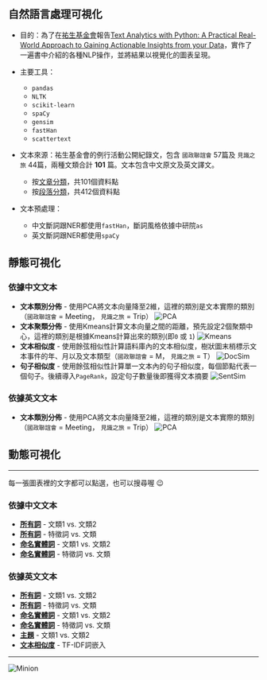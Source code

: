 ## 自然語言處理可視化

+ 目的：為了在[祐生基金會](https://www.archilife.org)報告[Text Analytics with Python: A Practical Real-World Approach to Gaining Actionable Insights from your Data](https://www.amazon.com/Text-Analytics-Python-Real-World-Actionable/dp/148422387X)，實作了一遍書中介紹的各種NLP操作，並將結果以視覺化的圖表呈現。

+ 主要工具：
  + `pandas`
  + `NLTK`
  + `scikit-learn`
  + `spaCy`
  + `gensim`
  + `fastHan`
  + `scattertext`

+ 文本來源：祐生基金會的例行活動公開紀錄文，包含 `國政聯誼會` 57篇及 `見識之旅` 44篇，兩種文類合計 **101** 篇。文本包含中文原文及英文譯文。
  + 按[文章分類](https://github.com/haowen-howard/Archilife-NLP/blob/master/DataFrame_by_articles_101rows.pkl)，共101個資料點
  + 按[段落分類](https://github.com/haowen-howard/Archilife-NLP/blob/master/DataFrame_by_paragraphs_412rows.pkl)，共412個資料點

+ 文本預處理：
  + 中文斷詞跟NER都使用`fastHan`，斷詞風格依據中研院`as`
  + 英文斷詞跟NER都使用`spaCy`

## 靜態可視化

### 依據中文文本
- __文本類別分佈__ - 使用PCA將文本向量降至2維，這裡的類別是文本實際的類別（`國政聯誼會` = Meeting， `見識之旅` = Trip）
![PCA](https://haowen-howard.github.io/Archilife-NLP/PCA%20Archilife%20events.png)
- __文本聚類分佈__ - 使用Kmeans計算文本向量之間的距離，預先設定2個聚類中心，這裡的類別是根據Kmeans計算出來的類別(即`0` 或 `1`)
![Kmeans](https://haowen-howard.github.io/Archilife-NLP/Kmeans%20Archilife%20events.png)
- __文本相似度__ - 使用餘弦相似性計算語料庫內的文本相似度，樹狀圖末梢標示文本事件的年、月以及文本類型（`國政聯誼會` = M， `見識之旅` = T）
![DocSim](https://haowen-howard.github.io/Archilife-NLP/Similarity%20across%20documents%20in%20the%20corpus_dendrogram.png)
- __句子相似度__ - 使用餘弦相似性計算單一文本內的句子相似度，每個節點代表一個句子。後續導入`PageRank`，設定句子數量後即獲得文本摘要
![SentSim](https://haowen-howard.github.io/Archilife-NLP/Similarity%20across%20sentences%20in%20a%20document_network.png)

### 依據英文文本
- __文本類別分佈__ - 使用PCA將文本向量降至2維，這裡的類別是文本實際的類別（`國政聯誼會` = Meeting， `見識之旅` = Trip）
![PCA](https://haowen-howard.github.io/Archilife-NLP/PCA%20Archilife%20events.png)

## 動態可視化
---
每一張圖表裡的文字都可以點選，也可以搜尋喔 :wink: 

### 依據中文文本
- __[所有詞](https://haowen-howard.github.io/Archilife-NLP/term_scattertext_fromCH_CleanTokens.html)__ - 文類1 vs. 文類2
- __[所有詞](https://haowen-howard.github.io/Archilife-NLP/term_characteristic_fromCH_CleanTokens.html)__ - 特徵詞 vs. 文類
- __[命名實體詞](https://haowen-howard.github.io/Archilife-NLP/NER_scattertext_fromCH_NER_Label.html)__ - 文類1 vs. 文類2
- __[命名實體詞](https://haowen-howard.github.io/Archilife-NLP/NER_characteristic_fromCH_NER_Label.html)__ - 特徵詞 vs. 文類

### 依據英文文本
- __[所有詞](https://haowen-howard.github.io/Archilife-NLP/term_scattertext_fromEN.html.html)__ - 文類1 vs. 文類2
- __[所有詞](https://haowen-howard.github.io/Archilife-NLP/term_characteristic_fromEN.html)__ - 特徵詞 vs. 文類
- __[命名實體詞](https://haowen-howard.github.io/Archilife-NLP/NER_scattertext_fromEN_NER_Label.html)__ - 文類1 vs. 文類2
- __[命名實體詞](https://haowen-howard.github.io/Archilife-NLP/NER_characteristic_fromEN_NER_Label.html)__ - 特徵詞 vs. 文類
- __[主題](https://haowen-howard.github.io/Archilife-NLP/Empath_topics_fromEN.html)__ - 文類1 vs. 文類2
- __[文本相似度](https://haowen-howard.github.io/Archilife-NLP/tfidf_embeddings_across_docs_fromEN.html)__ - TF-IDF詞嵌入

---
![Minion](https://octodex.github.com/images/minion.png)
